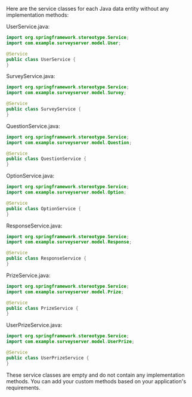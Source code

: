 Here are the service classes for each Java data entity without any implementation methods:

UserService.java:
```java
import org.springframework.stereotype.Service;
import com.example.surveyserver.model.User;

@Service
public class UserService {
}
```

SurveyService.java:
```java
import org.springframework.stereotype.Service;
import com.example.surveyserver.model.Survey;

@Service
public class SurveyService {
}
```

QuestionService.java:
```java
import org.springframework.stereotype.Service;
import com.example.surveyserver.model.Question;

@Service
public class QuestionService {
}
```

OptionService.java:
```java
import org.springframework.stereotype.Service;
import com.example.surveyserver.model.Option;

@Service
public class OptionService {
}
```

ResponseService.java:
```java
import org.springframework.stereotype.Service;
import com.example.surveyserver.model.Response;

@Service
public class ResponseService {
}
```

PrizeService.java:
```java
import org.springframework.stereotype.Service;
import com.example.surveyserver.model.Prize;

@Service
public class PrizeService {
}
```

UserPrizeService.java:
```java
import org.springframework.stereotype.Service;
import com.example.surveyserver.model.UserPrize;

@Service
public class UserPrizeService {
}
```

These service classes are empty and do not contain any implementation methods. You can add your custom methods based on your application's requirements.